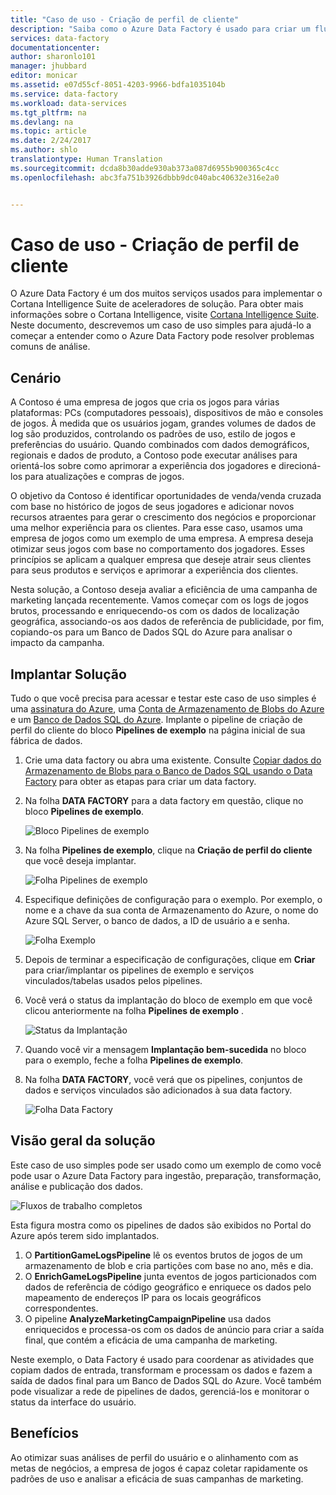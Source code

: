 ```yaml
---
title: "Caso de uso - Criação de perfil de cliente"
description: "Saiba como o Azure Data Factory é usado para criar um fluxo de trabalho orientado a dados (pipeline) para criar o perfil de clientes de jogos."
services: data-factory
documentationcenter: 
author: sharonlo101
manager: jhubbard
editor: monicar
ms.assetid: e07d55cf-8051-4203-9966-bdfa1035104b
ms.service: data-factory
ms.workload: data-services
ms.tgt_pltfrm: na
ms.devlang: na
ms.topic: article
ms.date: 2/24/2017
ms.author: shlo
translationtype: Human Translation
ms.sourcegitcommit: dcda8b30adde930ab373a087d6955b900365c4cc
ms.openlocfilehash: abc3fa751b3926dbbb9dc040abc40632e316e2a0


---
```

# <a name="use-case---customer-profiling"></a>Caso de uso - Criação de perfil de cliente
O Azure Data Factory é um dos muitos serviços usados para implementar o Cortana Intelligence Suite de aceleradores de solução.  Para obter mais informações sobre o Cortana Intelligence, visite [Cortana Intelligence Suite](http://www.microsoft.com/cortanaanalytics). Neste documento, descrevemos um caso de uso simples para ajudá-lo a começar a entender como o Azure Data Factory pode resolver problemas comuns de análise.

## <a name="scenario"></a>Cenário
A Contoso é uma empresa de jogos que cria os jogos para várias plataformas: PCs (computadores pessoais), dispositivos de mão e consoles de jogos. À medida que os usuários jogam, grandes volumes de dados de log são produzidos, controlando os padrões de uso, estilo de jogos e preferências do usuário.  Quando combinados com dados demográficos, regionais e dados de produto, a Contoso pode executar análises para orientá-los sobre como aprimorar a experiência dos jogadores e direcioná-los para atualizações e compras de jogos. 

O objetivo da Contoso é identificar oportunidades de venda/venda cruzada com base no histórico de jogos de seus jogadores e adicionar novos recursos atraentes para gerar o crescimento dos negócios e proporcionar uma melhor experiência para os clientes. Para esse caso, usamos uma empresa de jogos como um exemplo de uma empresa. A empresa deseja otimizar seus jogos com base no comportamento dos jogadores. Esses princípios se aplicam a qualquer empresa que deseje atrair seus clientes para seus produtos e serviços e aprimorar a experiência dos clientes.

Nesta solução, a Contoso deseja avaliar a eficiência de uma campanha de marketing lançada recentemente. Vamos começar com os logs de jogos brutos, processando e enriquecendo-os com os dados de localização geográfica, associando-os aos dados de referência de publicidade, por fim, copiando-os para um Banco de Dados SQL do Azure para analisar o impacto da campanha.

## <a name="deploy-solution"></a>Implantar Solução
Tudo o que você precisa para acessar e testar este caso de uso simples é uma [assinatura do Azure](https://azure.microsoft.com/pricing/free-trial/), uma [Conta de Armazenamento de Blobs do Azure](https://docs.microsoft.com/en-us/azure/storage/storage-create-storage-account#create-a-storage-account) e um [Banco de Dados SQL do Azure](https://docs.microsoft.com/en-us/azure/sql-database/sql-database-get-started). Implante o pipeline de criação de perfil do cliente do bloco **Pipelines de exemplo** na página inicial de sua fábrica de dados.

1. Crie uma data factory ou abra uma existente. Consulte [Copiar dados do Armazenamento de Blobs para o Banco de Dados SQL usando o Data Factory](data-factory-copy-data-from-azure-blob-storage-to-sql-database.md) para obter as etapas para criar um data factory.
2. Na folha **DATA FACTORY** para a data factory em questão, clique no bloco **Pipelines de exemplo**.

    ![Bloco Pipelines de exemplo](./media/data-factory-samples/SamplePipelinesTile.png)
3. Na folha **Pipelines de exemplo**, clique na **Criação de perfil do cliente** que você deseja implantar.

    ![Folha Pipelines de exemplo](./media/data-factory-samples/SampleTile.png)
4. Especifique definições de configuração para o exemplo. Por exemplo, o nome e a chave da sua conta de Armazenamento do Azure, o nome do Azure SQL Server, o banco de dados, a ID de usuário a e senha.

    ![Folha Exemplo](./media/data-factory-samples/SampleBlade.png)
5. Depois de terminar a especificação de configurações, clique em **Criar** para criar/implantar os pipelines de exemplo e serviços vinculados/tabelas usados pelos pipelines.
6. Você verá o status da implantação do bloco de exemplo em que você clicou anteriormente na folha **Pipelines de exemplo** .

    ![Status da Implantação](./media/data-factory-samples/DeploymentStatus.png)
7. Quando você vir a mensagem **Implantação bem-sucedida** no bloco para o exemplo, feche a folha **Pipelines de exemplo**.  
8. Na folha **DATA FACTORY**, você verá que os pipelines, conjuntos de dados e serviços vinculados são adicionados à sua data factory.  

    ![Folha Data Factory](./media/data-factory-samples/DataFactoryBladeAfter.png)

## <a name="solution-overview"></a>Visão geral da solução
Este caso de uso simples pode ser usado como um exemplo de como você pode usar o Azure Data Factory para ingestão, preparação, transformação, análise e publicação dos dados.

![Fluxos de trabalho completos](./media/data-factory-customer-profiling-usecase/EndToEndWorkflow.png)

Esta figura mostra como os pipelines de dados são exibidos no Portal do Azure após terem sido implantados.

1. O **PartitionGameLogsPipeline** lê os eventos brutos de jogos de um armazenamento de blob e cria partições com base no ano, mês e dia.
2. O **EnrichGameLogsPipeline** junta eventos de jogos particionados com dados de referência de código geográfico e enriquece os dados pelo mapeamento de endereços IP para os locais geográficos correspondentes.
3. O pipeline **AnalyzeMarketingCampaignPipeline** usa dados enriquecidos e processa-os com os dados de anúncio para criar a saída final, que contém a eficácia de uma campanha de marketing.

Neste exemplo, o Data Factory é usado para coordenar as atividades que copiam dados de entrada, transformam e processam os dados e fazem a saída de dados final para um Banco de Dados SQL do Azure.  Você também pode visualizar a rede de pipelines de dados, gerenciá-los e monitorar o status da interface do usuário.

## <a name="benefits"></a>Benefícios
Ao otimizar suas análises de perfil do usuário e o alinhamento com as metas de negócios, a empresa de jogos é capaz coletar rapidamente os padrões de uso e analisar a eficácia de suas campanhas de marketing.




<!--HONumber=Dec16_HO2-->


